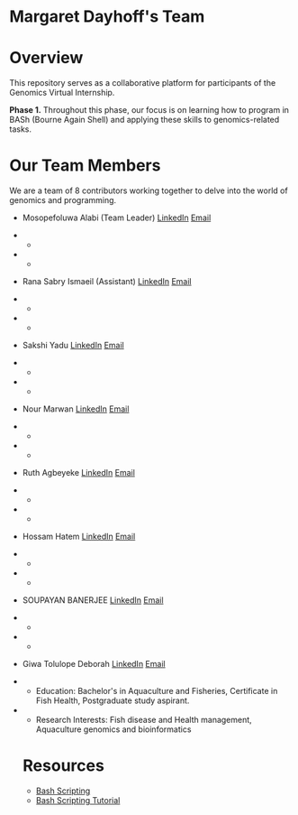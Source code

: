 # Margaret Dayhoff's Team

# Overview
This repository serves as a collaborative platform for participants of the Genomics Virtual Internship.

**Phase 1.** Throughout this phase, our focus is on learning how to program in BASh (Bourne Again Shell) and applying these skills to genomics-related tasks.
# Our Team Members
We are a team of 8 contributors working together to delve into the world of genomics and programming. 
- Mosopefoluwa Alabi (Team Leader)
  [LinkedIn](https://www.linkedin.com/in/mosopefoluwa-alabi/)
  [Email]()
- -
- -
- Rana Sabry Ismaeil (Assistant)
  [LinkedIn](https://www.linkedin.com/in/rana-sabry/)
  [Email](mailto:ranaasabrii2@gmail.com)
- -
- -
- Sakshi Yadu
[LinkedIn](https://www.linkedin.com/in/sakshi-yadu-sy08/)
  [Email]()
- -
- -
- Nour Marwan
[LinkedIn](https://www.linkedin.com/in/nour-mmm/)
  [Email]()
- -
- -
- Ruth Agbeyeke
[LinkedIn]()
  [Email]()
- -
- -
- Hossam Hatem
[LinkedIn](https://www.linkedin.com/in/hossamhatem/)
  [Email]()
- -
- -
- SOUPAYAN BANERJEE
[LinkedIn]()
  [Email]()
- -
- -
- Giwa Tolulope Deborah
  [LinkedIn](www.linkedin.com/in/tolulopegiwa)
  [Email](mailto:giwatolulope.gtd@gmail.com)
- - Education: Bachelor's in Aquaculture and Fisheries, Certificate in Fish Health, Postgraduate study aspirant.
- - Research Interests: Fish disease and Health management, Aquaculture genomics and bioinformatics


  # Resources

  - [Bash Scripting](https://linuxhandbook.com/bash/)
  - [Bash Scripting Tutorial](https://linuxconfig.org/bash-scripting-tutorial)
